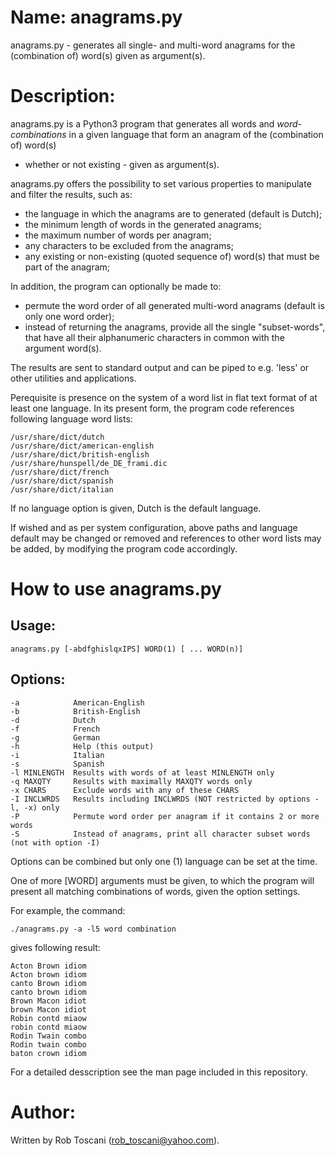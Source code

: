 # Name: anagrams.py
anagrams.py - generates all single- and multi-word anagrams for the (combination of) word(s) given as argument(s).

# Description:
anagrams.py is a Python3 program that generates all words and *word-combinations* in a 
given language that form an anagram of the (combination of) word(s) 
- whether or not existing - given as argument(s).

anagrams.py offers the possibility to set various properties to manipulate and filter the results,
such as:
- the language in which the anagrams are to generated (default is Dutch);
- the minimum length of words in the generated anagrams;
- the maximum number of words per anagram;
- any characters to be excluded from the anagrams;
- any existing or non-existing (quoted sequence of) word(s) that must be part of the anagram;

In addition, the program can optionally be made to:
- permute the word order of all generated multi-word anagrams (default is only one word order);
- instead of returning the anagrams, provide all the single "subset-words",
that have all their alphanumeric characters in common with the argument word(s).

The results are sent to standard output and can be piped to e.g. 'less' or other utilities and applications.

Perequisite is presence on the system of a word list in flat text format of at least one language.
In its present form, the program code references following language word lists: 

	/usr/share/dict/dutch
	/usr/share/dict/american-english
	/usr/share/dict/british-english
	/usr/share/hunspell/de_DE_frami.dic
	/usr/share/dict/french
	/usr/share/dict/spanish
	/usr/share/dict/italian

If no language option is given, Dutch is the default language.

If wished and as per system configuration, above paths and language default may be changed or removed and references to other word lists may be added, by modifying the program code accordingly.

# How to use anagrams.py

## Usage:

	anagrams.py [-abdfghislqxIPS] WORD(1) [ ... WORD(n)]

## Options:
	-a            American-English
	-b            British-English
	-d            Dutch
	-f            French
	-g            German
	-h            Help (this output)
	-i            Italian
	-s            Spanish
	-l MINLENGTH  Results with words of at least MINLENGTH only
	-q MAXQTY     Results with maximally MAXQTY words only
	-x CHARS      Exclude words with any of these CHARS
	-I INCLWRDS   Results including INCLWRDS (NOT restricted by options -l, -x) only
	-P            Permute word order per anagram if it contains 2 or more words
	-S            Instead of anagrams, print all character subset words (not with option -I) 

Options can be combined but only one (1) language can be set at the time.

One of more [WORD] arguments must be given, to which the program will present all matching combinations of words, given the option settings.

For example, the command:

	./anagrams.py -a -l5 word combination

gives following result:

	Acton Brown idiom 
	Acton brown idiom 
	canto Brown idiom 
	canto brown idiom 
	Brown Macon idiot 
	brown Macon idiot 
	Robin contd miaow 
	robin contd miaow 
	Rodin Twain combo 
	Rodin twain combo 
	baton crown idiom

For a detailed desscription see the man page included in this repository.

# Author:
Written by Rob Toscani (rob_toscani@yahoo.com).
